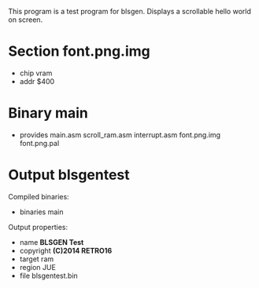 This program is a test program for blsgen.
Displays a scrollable hello world on screen.

Section font.png.img
====================

 - chip vram
 - addr $400


Binary **main**
===============

 - provides main.asm scroll_ram.asm interrupt.asm font.png.img font.png.pal


Output **blsgentest**
=====================

Compiled binaries:

 - binaries main

Output properties:

 - name **BLSGEN Test**
 - copyright **(C)2014 RETRO16**
 - target ram
 - region JUE
 - file blsgentest.bin



